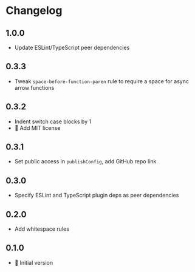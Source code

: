 # Changelog

## 1.0.0

- Update ESLint/TypeScript peer dependencies

## 0.3.3

- Tweak `space-before-function-paren` rule to require a space for async arrow functions

## 0.3.2

- Indent switch case blocks by 1
- :page_facing_up: Add MIT license

## 0.3.1

- Set public access in `publishConfig`, add GitHub repo link

## 0.3.0

- Specify ESLint and TypeScript plugin deps as peer dependencies

## 0.2.0

- Add whitespace rules

## 0.1.0

- :tada: Initial version
